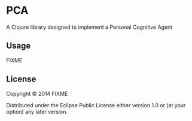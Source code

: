 ﻿# PCA

A Clojure library designed to implement a Personal Cognitive Agent


## Usage

FIXME

## License

Copyright © 2014 FIXME

Distributed under the Eclipse Public License either version 1.0 or (at
your option) any later version.
